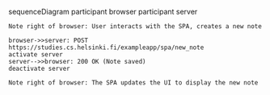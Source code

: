 sequenceDiagram
    participant browser
    participant server

    Note right of browser: User interacts with the SPA, creates a new note

    browser->>server: POST https://studies.cs.helsinki.fi/exampleapp/spa/new_note
    activate server
    server-->>browser: 200 OK (Note saved)
    deactivate server

    Note right of browser: The SPA updates the UI to display the new note
